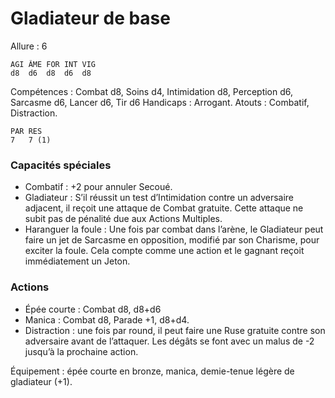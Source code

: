 # Gladiateur de base

Allure : 6

	AGI	ÂME	FOR	INT	VIG
	d8	d6	d8	d6	d8

Compétences : Combat d8, Soins d4, Intimidation d8, Perception d6, Sarcasme d6, Lancer d6, Tir d6
Handicaps : Arrogant.
Atouts : Combatif, Distraction.

	PAR	RES
	7	7 (1)

### Capacités spéciales
- Combatif : +2 pour annuler Secoué.
- Gladiateur : S’il réussit un test d’Intimidation contre un adversaire adjacent, il reçoit une attaque de Combat gratuite. Cette attaque ne subit pas de pénalité due aux Actions Multiples.
- Haranguer la foule : Une fois par combat dans l’arène, le Gladiateur peut faire un jet de Sarcasme en opposition, modifié par son Charisme, pour exciter la foule. Cela compte comme une action et le gagnant reçoit immédiatement un Jeton.

### Actions
- Épée courte : Combat d8, d8+d6
- Manica : Combat d8, Parade +1, d8+d4.
- Distraction : une fois par round, il peut faire une Ruse gratuite contre son adversaire avant de l’attaquer. Les dégâts se font avec un malus de -2 jusqu’à la prochaine action.

Équipement : épée courte en bronze, manica, demie-tenue légère de gladiateur (+1).
